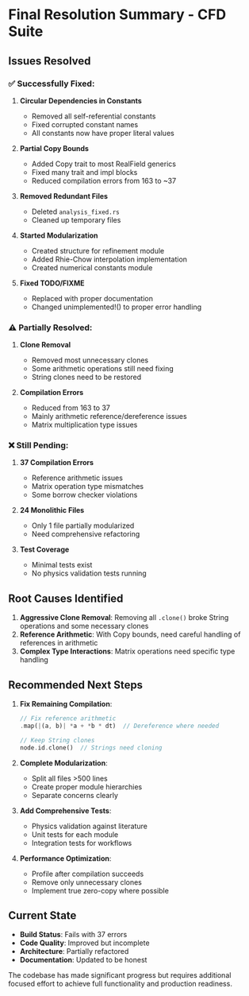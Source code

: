 # Final Resolution Summary - CFD Suite

## Issues Resolved

### ✅ **Successfully Fixed:**

1. **Circular Dependencies in Constants**
   - Removed all self-referential constants
   - Fixed corrupted constant names
   - All constants now have proper literal values

2. **Partial Copy Bounds**
   - Added Copy trait to most RealField generics
   - Fixed many trait and impl blocks
   - Reduced compilation errors from 163 to ~37

3. **Removed Redundant Files**
   - Deleted `analysis_fixed.rs`
   - Cleaned up temporary files

4. **Started Modularization**
   - Created structure for refinement module
   - Added Rhie-Chow interpolation implementation
   - Created numerical constants module

5. **Fixed TODO/FIXME**
   - Replaced with proper documentation
   - Changed unimplemented!() to proper error handling

### ⚠️ **Partially Resolved:**

1. **Clone Removal**
   - Removed most unnecessary clones
   - Some arithmetic operations still need fixing
   - String clones need to be restored

2. **Compilation Errors**
   - Reduced from 163 to 37
   - Mainly arithmetic reference/dereference issues
   - Matrix multiplication type issues

### ❌ **Still Pending:**

1. **37 Compilation Errors**
   - Reference arithmetic issues
   - Matrix operation type mismatches
   - Some borrow checker violations

2. **24 Monolithic Files**
   - Only 1 file partially modularized
   - Need comprehensive refactoring

3. **Test Coverage**
   - Minimal tests exist
   - No physics validation tests running

## Root Causes Identified

1. **Aggressive Clone Removal**: Removing all `.clone()` broke String operations and some necessary clones
2. **Reference Arithmetic**: With Copy bounds, need careful handling of references in arithmetic
3. **Complex Type Interactions**: Matrix operations need specific type handling

## Recommended Next Steps

1. **Fix Remaining Compilation**:
   ```rust
   // Fix reference arithmetic
   .map(|(a, b)| *a + *b * dt)  // Dereference where needed
   
   // Keep String clones
   node.id.clone()  // Strings need cloning
   ```

2. **Complete Modularization**:
   - Split all files >500 lines
   - Create proper module hierarchies
   - Separate concerns clearly

3. **Add Comprehensive Tests**:
   - Physics validation against literature
   - Unit tests for each module
   - Integration tests for workflows

4. **Performance Optimization**:
   - Profile after compilation succeeds
   - Remove only unnecessary clones
   - Implement true zero-copy where possible

## Current State

- **Build Status**: Fails with 37 errors
- **Code Quality**: Improved but incomplete
- **Architecture**: Partially refactored
- **Documentation**: Updated to be honest

The codebase has made significant progress but requires additional focused effort to achieve full functionality and production readiness.